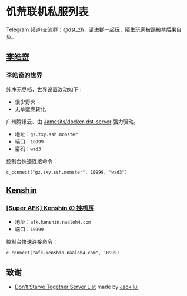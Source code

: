 # 饥荒联机私服列表

Telegram 频道/交流群：[@dst_zh](https://t.me/dst_zh)，请进群一起玩，陌生玩家被踢被禁后果自负。

## [李皓奇](https://t.me/liolok)

### [李皓奇的世界](https://dstserverlist.appspot.com/server/a2b55ff7cad36170d4ba5111fab841a4d6085691)

纯净无尽档，世界设置改动如下：

- 很少野火
- 无草壁虎转化

广州腾讯云、由 [Jamesits/docker-dst-server][1] 强力驱动。

- 地址：`gz.txy.ssh.monster`
- 端口：`10999`
- 密码：`wad3`

控制台快速连接命令：

`c_connect("gz.txy.ssh.monster", 10999, "wad3")`

[1]: https://github.com/Jamesits/docker-dst-server

## [Kenshin](https://t.me/Kenshin51290)

### [[Super AFK] Kenshin の 挂机房](https://dstserverlist.appspot.com/server/82ed8ac03b2686f8d36c125b52e447dca4d0d0b5)

- 地址：`afk.kenshin.naaloh4.com`
- 端口：`10999`

控制台快速连接命令：

`c_connect("afk.kenshin.naaloh4.com", 10999)`

## 致谢

- [Don't Starve Together Server List](https://dstserverlist.appspot.com/) made by [Jack'lul](https://jacklul.github.io/)
